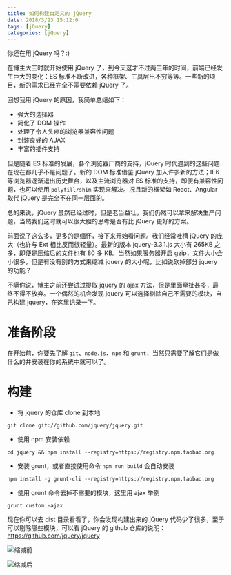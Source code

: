 ```yaml
---
title: 如何构建自定义的 jQuery
date: 2018/3/23 15:12:0
tags: [jQuery]
categories: [jQuery]
---
```

你还在用 jQuery 吗？:)  

在博主大三时就开始使用 jQuery 了，到今天这才不过两三年的时间，前端已经发生巨大的变化：ES 标准不断改进，各种框架、工具层出不穷等等。一些新的项目，新的需求已经完全不需要依赖 jQuery 了。  
<!--more-->  


回想我用 jQuery 的原因，我简单总结如下：  
- 强大的选择器
- 简化了 DOM 操作
- 处理了令人头疼的浏览器兼容性问题
- 封装良好的 AJAX
- 丰富的插件支持

但是随着 ES 标准的发展，各个浏览器厂商的支持，jQuery 时代遇到的这些问题在现在都几乎不是问题了。新的 DOM 标准借鉴 jQuery 加入许多新的方法；IE6 等浏览器逐渐退出历史舞台，以及主流浏览器对 ES 标准的支持，即便有兼容性问题，也可以使用 `polyfill/shim` 实现来解决。况且新的框架如 React、Angular 取代 jQuery 是完全不在同一层面的。  

总的来说，jQuery 虽然已经过时，但是老当益壮，我们仍然可以拿来解决生产问题，当然我们这时就可以很大胆的思考是否有比 jQuery 更好的方案。  

前面说了这么多，更多的是缅怀，接下来开始看问题。我们经常吐槽 jQuery 的庞大（也许与 Ext 相比反而很轻量）。最新的版本 jquery-3.3.1.js 大小有 265KB 之多，即便是压缩后的文件也有 80 多 KB。当然如果服务器开启 gzip，文件大小会小很多，但是有没有别的方式来缩减 jquery 的大小呢，比如说砍掉部分 jquery 的功能？  

不瞒你说，博主之前还尝试过提取 jquery 的 ajax 方法，但是里面牵扯甚多，最终不得不放弃。一个偶然的机会发现 jquery 可以选择剔除自己不需要的模块，自己构建 jquery，在这里记录一下。  

# 准备阶段

在开始前，你要先了解 `git`、`node.js`、`npm` 和 `grunt`，当然只需要了解它们是做什么的并安装在你的系统中就可以了。  

# 构建

- 将 jquery 的仓库 clone 到本地
```
git clone git://github.com/jquery/jquery.git
```
- 使用 npm 安装依赖
```
cd jquery && npm install --registry=https://registry.npm.taobao.org
```
- 安装 grunt，或者直接使用命令 `npm run build` 会自动安装
```
npm install -g grunt-cli --registry=https://registry.npm.taobao.org
```
- 使用 grunt 命令去掉不需要的模块，这里用 ajax 举例
```
grunt custom:-ajax
```

现在你可以去 dist 目录看看了，你会发现构建出来的 jQuery 代码少了很多，至于可以剔除哪些模块，可以看 jQuery 的 github 仓库的说明：<https://github.com/jquery/jquery>  

![缩减前 ](https://cdn.jsdelivr.net/gh/nekolr/image-hosting@201911242020/2018/04/14/ppg.png)

![缩减后 ](https://cdn.jsdelivr.net/gh/nekolr/image-hosting@201911242020/2018/04/14/Nkr.png)
